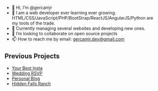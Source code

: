 - 👋 Hi, I’m @gercamjr
- 👀 I am a web developer ever learning ever growing. HTML/CSS/JavaScript/PHP/BootStrap/ReactJS/AngularJS/Python are my tools of the trade.
- 🌱 Currently managing several websites and developing new ones.
- 💞️ I’m looking to collaborate on open source projects
- 📫 How to reach me by email: gercamjr.dev@gmail.com

## Previous Projects
- [Your Best Insta](www.yourbestinsta.com)
- [Wedding RSVP](aleyoscar.com)
- [Personal Blog](wp.geracomdev.com)
- [Hidden Falls Ranch](https://www.hiddenfallsranch.com/)

<!---
gercamjr/gercamjr is a ✨ special ✨ repository because its `README.md` (this file) appears on your GitHub profile.
You can click the Preview link to take a look at your changes.
--->
